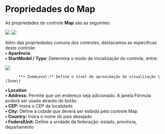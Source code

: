 # Propriedades do Map

As propriedades do controle **Map** são as seguintes:

![](http://www.gvinci.com.br/manual/map_1.zoom80.png)   ![](http://www.gvinci.com.br/manual/map_2.zoom80.png)

Além das propriedades comuns dos controles, destacamos as específicas deste controle:  
**• Aparência**  
         **• StartModel / Type:** Determina o modo de inicialização do controle, entre:

![](http://www.gvinci.com.br/manual/startmode212.png)

          **• ZoomLevel:** Define o nível de aproximação da visualização \(Zoom\)  
**• Location**  
          **• Address:** Permite que um endereço seja adicionado. A janela Fórmula poderá ser usada através do botão  
          **• CEP:** Insira o CEP da localidade  
          **• City:** Define a cidade que deverá ser exibida pelo controle Map  
          **• Country:** Insira o nome do país desejado  
          **• FederalUnit:** Define a unidade da federação: estado, província, departamento

